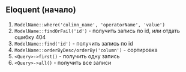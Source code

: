 ## Eloquent (начало)
1. `ModelName::where('colimn_name', 'operatorName', 'value')`
2. `ModelName::findOrFail('id')` - получить запись по id, или отдать ошибку 404
3. `ModelName::find('id')` - получить запись по id
4. `ModelName::orderByDesc/orderBy('column')` - сортировка
5. `<Query>->first()` - получить одну запись
6. `<Query>->all()` - получить все записи
